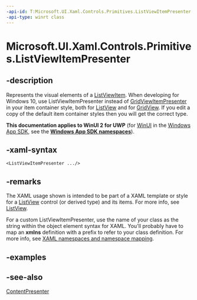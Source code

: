 ```yaml
---
-api-id: T:Microsoft.UI.Xaml.Controls.Primitives.ListViewItemPresenter
-api-type: winrt class
---
```


<!-- Class syntax.
public class ListViewItemPresenter : Windows.UI.Xaml.Controls.ContentPresenter, Windows.UI.Xaml.Controls.Primitives.IListViewItemPresenter, Windows.UI.Xaml.Controls.Primitives.IListViewItemPresenter2
-->

# Microsoft.UI.Xaml.Controls.Primitives.ListViewItemPresenter

## -description
Represents the visual elements of a [ListViewItem](../microsoft.ui.xaml.controls/listviewitem.md). When developing for Windows 10, use ListViewItemPresenter instead of [GridViewItemPresenter](gridviewitempresenter.md) in your item container style, both for [ListView](../microsoft.ui.xaml.controls/listview.md) and for [GridView](../microsoft.ui.xaml.controls/gridview.md). If you edit a copy of the default item container styles then you will get the correct type.

**This documentation applies to WinUI 2 for UWP** (for [WinUI](/windows/apps/winui/winui3/) in the [Windows App SDK](/windows/apps/windows-app-sdk/), see the **[Windows App SDK namespaces](/windows/windows-app-sdk/api/winrt/)**).

## -xaml-syntax
```xaml
<ListViewItemPresenter .../>
```


## -remarks
The XAML usage shown is intended to be part of a XAML template or style for a [ListView](../microsoft.ui.xaml.controls/listview.md) control (or derived type) and its items. For more info, see [ListView](../microsoft.ui.xaml.controls/listview.md).

For a custom ListViewItemPresenter, use the name of your class as the string within the object element syntax for XAML. You'll probably have to map an **xmlns** definition with a prefix to refer to your class definition. For more info, see [XAML namespaces and namespace mapping](/windows/uwp/xaml-platform/xaml-namespaces-and-namespace-mapping).

## -examples

## -see-also
[ContentPresenter](../microsoft.ui.xaml.controls/contentpresenter.md)
